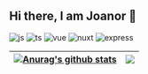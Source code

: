## Hi there, I am Joanor 👋

![js](https://img.shields.io/badge/JavaScript-%E2%9D%A4-yellowgreen)
![ts](https://img.shields.io/badge/TypeScript-%E2%9D%A4-brightgreen)
![vue](https://img.shields.io/badge/Vue-%E2%9D%A4-orange)
![nuxt](https://img.shields.io/badge/Nuxt-%E2%9D%A4-lightgrey)
![express](https://img.shields.io/badge/Express-%E2%9D%A4-green)
<!-- ![koa](https://img.shields.io/badge/Koa-%E2%9D%A4-red)
![nestjs](https://img.shields.io/badge/Nestjs-%E2%9D%A4-blue) -->
<!-- ![visitor](https://visitor-badge.laobi.icu/badge?page_id=joanor.joanor) -->
<!-- - 🔭 I’m currently working on ...
- 🌱 I’m currently learning ...
- 👯 I’m looking to collaborate on ...
- 🤔 I’m looking for help with ...
- 💬 Ask me about ...
- 📫 How to reach me: ...
- 😄 Pronouns: ...
- ⚡ Fun fact: ...
 -->
<!-- [![Joanor's GitHub stats](https://github-readme-stats.vercel.app/api?username=joanor&show_icons=true&theme=merko)](https://github.com/anuraghazra/github-readme-stats)
<br />
[![Top Langs](https://github-readme-stats.vercel.app/api/top-langs/?username=anuraghazra&layout=compact)](https://github.com/anuraghazra/github-readme-stats) -->

| <a href="https://github.com/joanoor/github-readme-stats"><img align="center" src="https://github-readme-stats.vercel.app/api?username=joanor&show_icons=true&include_all_commits=true&hide_border=true" alt="Anurag's github stats" /></a> | <a href="https://github.com/joanoor/github-readme-stats"><img align="center" src="https://github-readme-stats.vercel.app/api/top-langs/?username=joanor&layout=compact&hide_border=true" /></a> |
| ------------- | ------------- |

<!-- [![Readme Card](https://github-readme-stats.vercel.app/api/pin/?username=joanor&repo=Ivy)](https://github.com/joanoor/Ivy)
[![Readme Card](https://github-readme-stats.vercel.app/api/pin/?username=joanor&repo=lottery)](https://github.com/joanoor/lottery)
[![Readme Card](https://github-readme-stats.vercel.app/api/pin/?username=joanor&repo=wx-jumbo)](https://github.com/joanoor/wx-jumbo)
[![Readme Card](https://github-readme-stats.vercel.app/api/pin/?username=joanor&repo=weather-widget)](https://github.com/joanoor/weather-widget) -->

